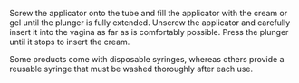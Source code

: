 Screw the applicator onto the tube and fill the applicator with the cream or gel until the plunger is fully extended. Unscrew the applicator and carefully insert it into the vagina as far as is comfortably possible. Press the plunger until it stops to insert the cream.

Some products come with disposable syringes, whereas others provide a reusable syringe that must be washed thoroughly after each use.
